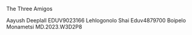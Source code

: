 The Three Amigos

Aayush Deeplall       EDUV9023166
Lehlogonolo Shai     Eduv4879700
Boipelo Monametsi    MD.2023.W3D2P8


